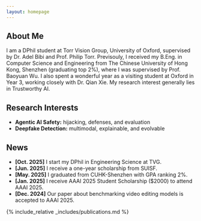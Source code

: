 ```yaml
---
layout: homepage
---
```


## About Me

I am a DPhil student at Torr Vision Group, University of Oxford, supervised by Dr. Adel Bibi and Prof. Philip Torr. Previsouly, I received my B.Eng. in Computer Science and Engineering from The Chinese University of Hong Kong, Shenzhen (graduating top 2%), where I was supervised by Prof. Baoyuan Wu. I also spent a wonderful year as a visiting student at Oxford in Year 3, working closely with Dr. Qian Xie. My research interest generally lies in Trustworthy AI.

## Research Interests

- **Agentic AI Safety:** hijacking, defenses, and evaluation
- **Deepfake Detection:** multimodal, explainable, and evolvable

## News

- **[Oct. 2025]** I start my DPhil in Engineering Science at TVG.
- **[Jun. 2025]** I receive a one-year scholarship from SUISF.
- **[May. 2025]** I graduated from CUHK-Shenzhen with GPA ranking 2%.
- **[Jan. 2025]** I receive AAAI 2025 Student Scholarship ($2000) to attend AAAI 2025.
- **[Dec. 2024]** Our paper about benchmarking video editing models is accepted to AAAI 2025.


{% include_relative _includes/publications.md %}


